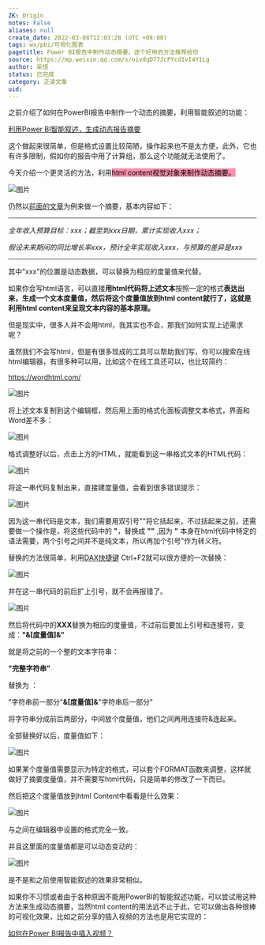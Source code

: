 ```yaml
---
ZK: Origin
notes: False
aliases: null
create_date: 2022-03-08T12:03:28 (UTC +08:00)
tags: wx/pbi/可视化图表
pagetitle: Power BI报告中制作动态摘要，这个好用的方法推荐给你
source: https://mp.weixin.qq.com/s/oivdqD77JcPYcd1vI4Y1Lg
author: 采悟
status: 已完成
category: 泛读文章
uid: 
---
```


之前介绍了如何在PowerBI报告中制作一个动态的摘要，利用智能叙述的功能：

[利用Power BI智能叙述，生成动态报告摘要](http://mp.weixin.qq.com/s?__biz=MzA4MzQwMjY4MA==&mid=2484073801&idx=1&sn=3a6dcd73ed52e77a4159612fe49af3e7&chksm=8e0c5f9eb97bd68889ce7e6ae0af81e62b7ed6b7ea7827deb5ca1ba097c14e4965889736baa4&scene=21#wechat_redirect)  

这个做起来很简单，但是格式设置比较简陋，操作起来也不是太方便，此外，它也有许多限制，假如你的报告中用了计算组，那么这个功能就无法使用了。

今天介绍一个更灵活的方法，利用<mark style="background: #FF5582A6;">html content视觉对象来制作动态摘要。</mark>  

![图片](https://mmbiz.qpic.cn/mmbiz_jpg/aHEbZtANQJNP4NI90kWiak3r0ZZZrPLaQh9z2LYJU95kGACArl2Cv9BZMsE1EaXB1MxyNPLibosXVZMYMrmjRU3A/640?wx_fmt=jpeg&wxfrom=5&wx_lazy=1&wx_co=1)

仍然以[前面的文章](http://mp.weixin.qq.com/s?__biz=MzA4MzQwMjY4MA==&mid=2484073801&idx=1&sn=3a6dcd73ed52e77a4159612fe49af3e7&chksm=8e0c5f9eb97bd68889ce7e6ae0af81e62b7ed6b7ea7827deb5ca1ba097c14e4965889736baa4&scene=21#wechat_redirect)为例来做一个摘要，基本内容如下：

___

_全年收入预算目标：xxx；截至到xxx日期，累计实现收入xxx；_

_假设未来期间的同比增长率xxx，预计全年实现收入xxx，与预算的差异是xxx_

___

其中"xxx"的位置是动态数据，可以替换为相应的度量值来代替。  

如果你会写html语言，可以直接**用html代码将上述文本**按照一定的格式**表达出来，生成一个文本度量值，然后将这个度量值放到html content就行了，这就是利用html content来呈现文本内容的基本原理。**

但是现实中，很多人并不会用html，我其实也不会，那我们如何实现上述需求呢？

虽然我们不会写html，但是有很多现成的工具可以帮助我们写，你可以搜索在线html编辑器，有很多种可以用，比如这个在线工具还可以，也比较简约：

https://wordhtml.com/

![图片](https://mmbiz.qpic.cn/mmbiz_jpg/aHEbZtANQJNP4NI90kWiak3r0ZZZrPLaQ30iaMONx8GWbbrSl87kZ3MDrcibicOicjUhxoaHotibbic87lFLtxf6Zz7EQ/640?wx_fmt=jpeg&wxfrom=5&wx_lazy=1&wx_co=1)

将上述文本复制到这个编辑框，然后用上面的格式化面板调整文本格式，界面和Word差不多：

![图片](https://mmbiz.qpic.cn/mmbiz_jpg/aHEbZtANQJNP4NI90kWiak3r0ZZZrPLaQHtDTibk1pVR1vA4r5EIjZHuUggMgH7W58WiaCZXNNyU9I3pGxTZlq7WQ/640?wx_fmt=jpeg&wxfrom=5&wx_lazy=1&wx_co=1)

格式调整好以后，点击上方的HTML，就能看到这一串格式文本的HTML代码：

![图片](https://mmbiz.qpic.cn/mmbiz_jpg/aHEbZtANQJNP4NI90kWiak3r0ZZZrPLaQfYaqbnphPMIuNRlEuSWvlVEP6rgdsAPOTN1vTpGRamoVeKDWoMTbUA/640?wx_fmt=jpeg&wxfrom=5&wx_lazy=1&wx_co=1)

将这一串代码复制出来，直接建度量值，会看到很多错误提示：  

![图片](https://mmbiz.qpic.cn/mmbiz_jpg/aHEbZtANQJNP4NI90kWiak3r0ZZZrPLaQsMxgtFQxFEpefBupibic15ibba5iaWR9gEq4orIqcohT9gx1iaaXftytlzg/640?wx_fmt=jpeg&wxfrom=5&wx_lazy=1&wx_co=1)

因为这一串代码是文本，我们需要用双引号""将它括起来，不过括起来之前，还需要做一个操作是，将这些代码中的 **"**，替换成 **""** ,因为 **"** 本身在html代码中特定的语法需要，两个引号之间并不是纯文本，所以再加个引号"作为转义符。  

替换的方法很简单，利用[DAX快捷键](http://mp.weixin.qq.com/s?__biz=MzA4MzQwMjY4MA==&mid=2484077119&idx=1&sn=9460a984173d3fd46896c2c263b89a1b&chksm=8e13a8e8b96421feb964c24c53a4fcc8198da9d83426cc46905af459ad927723821527af1ddd&scene=21#wechat_redirect) Ctrl+F2就可以很方便的一次替换：

![图片](https://mmbiz.qpic.cn/mmbiz_gif/aHEbZtANQJNP4NI90kWiak3r0ZZZrPLaQk2MWtJQvn0BaOMaVpWTQomXR9iaWYQEW9ibR8Yrqn8QOuWE4f7hkpxsg/640?wx_fmt=gif&wxfrom=5&wx_lazy=1)

并在这一串代码的前后扩上引号，就不会再报错了。

![图片](https://mmbiz.qpic.cn/mmbiz_jpg/aHEbZtANQJNP4NI90kWiak3r0ZZZrPLaQN84WSI19FlbaoWwocU1hGCVtfLQCuL9qkLQhju7jEgdgCTbFwJC7pg/640?wx_fmt=jpeg&wxfrom=5&wx_lazy=1&wx_co=1)

然后将代码中的**XXX**替换为相应的度量值，不过前后要加上引号和连接符，变成：**"&\[度量值\]&"**

就是将之前的一个整的文本字符串：

**"完整字符串"** 

替换为 ：

"字符串前一部分"**&****\[度量值\]****&**"字符串后一部分"

将字符串分成前后两部分，中间放个度量值，他们之间再用连接符&连起来。

全部替换好以后，度量值如下：

![图片](https://mmbiz.qpic.cn/mmbiz_jpg/aHEbZtANQJNP4NI90kWiak3r0ZZZrPLaQcic6MJJiaQJCnG8IXjyE0LZWBS29tFSMUa1f6hFdAQjiaDPw3aDg9CMRQ/640?wx_fmt=jpeg&wxfrom=5&wx_lazy=1&wx_co=1)

如果某个度量值需要显示为特定的格式，可以套个FORMAT函数来调整，这样就做好了摘要度量值，并不需要写html代码，只是简单的修改了一下而已。  

然后把这个度量值放到html Content中看看是什么效果：

![图片](https://mmbiz.qpic.cn/mmbiz_jpg/aHEbZtANQJNP4NI90kWiak3r0ZZZrPLaQPa9TYfQtInOSdk4yrulricJHf2DNkJkx8hicmib3AmRslB1FqLuXNorSw/640?wx_fmt=jpeg&wxfrom=5&wx_lazy=1&wx_co=1)

与之间在编辑器中设置的格式完全一致。

并且这里面的度量值都是可以动态变动的：

![图片](https://mmbiz.qpic.cn/mmbiz_gif/aHEbZtANQJNP4NI90kWiak3r0ZZZrPLaQyC7hVosmO2CribRaKDYFu9VbyrnLsd7pqacZq93PtAoz9hHplNb3hsg/640?wx_fmt=gif&wxfrom=5&wx_lazy=1)

是不是和之前使用智能叙述的效果非常相似。

如果你不习惯或者由于各种原因不能用PowerBI的智能叙述功能，可以尝试用这种方法来生成动态摘要，当然html content的用法远不止于此，它可以做出各种很棒的可视化效果，比如之前分享的插入视频的方法也是用它实现的：

[如何在Power BI报告中插入视频？](http://mp.weixin.qq.com/s?__biz=MzA4MzQwMjY4MA==&mid=2484078965&idx=1&sn=04e56b6c282a0d8ab4f9c179c71b80e2&chksm=8e13a3a2b9642ab4cc5822d7873b81176ea1b9702eeeda8820e8b0b0daccdb9a903088310be3&scene=21#wechat_redirect)  
